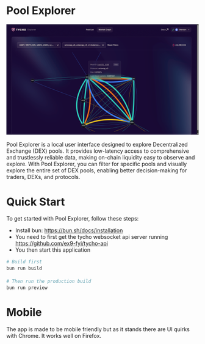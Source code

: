 # Pool Explorer

![Graph View of the application](./graphview.png "Title")

Pool Explorer is a local user interface designed to explore Decentralized Exchange (DEX) pools. It provides low-latency access to comprehensive and trustlessly reliable data, making on-chain liquidity easy to observe and explore. With Pool Explorer, you can filter for specific pools and visually explore the entire set of DEX pools, enabling better decision-making for traders, DEXs, and protocols.

# Quick Start

To get started with Pool Explorer, follow these steps:

* Install bun: https://bun.sh/docs/installation
* You need to first get the tycho websocket api server running https://github.com/ex9-fyi/tycho-api
* You then start this application

```bash
# Build first
bun run build

# Then run the production build
bun run preview
```

# Mobile

The app is made to be mobile friendly but as it stands there are UI quirks with Chrome. It works well on Firefox.